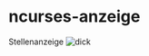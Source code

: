 # ncurses-anzeige
Stellenanzeige
  ![dick](https://c8.alamy.com/comp/2F71TH8/young-caucasian-woman-holding-germany-flag-and-passport-smiling-and-laughing-hard-out-loud-because-funny-crazy-joke-2F71TH8.jpg)
